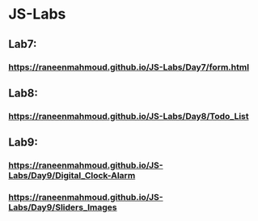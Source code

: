 # JS-Labs
## Lab7:
 ### https://raneenmahmoud.github.io/JS-Labs/Day7/form.html

 ## Lab8:
 ### https://raneenmahmoud.github.io/JS-Labs/Day8/Todo_List

 ## Lab9:
 ### https://raneenmahmoud.github.io/JS-Labs/Day9/Digital_Clock-Alarm
 
 ### https://raneenmahmoud.github.io/JS-Labs/Day9/Sliders_Images

